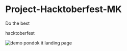 # Project-Hacktoberfest-MK

Do the best

hacktoberfest

![demo pondok it landing page](https://im6.ezgif.com/tmp/ezgif-6-a47c2cd98bc4.gif)
